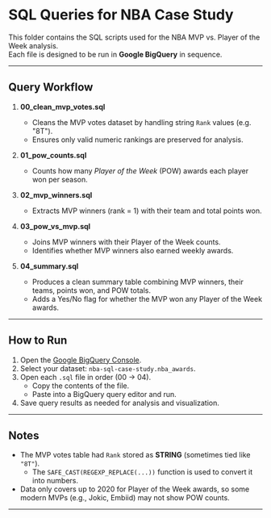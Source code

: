 # SQL Queries for NBA Case Study

This folder contains the SQL scripts used for the NBA MVP vs. Player of the Week analysis.  
Each file is designed to be run in **Google BigQuery** in sequence.

---

## Query Workflow

1. **00_clean_mvp_votes.sql**  
   - Cleans the MVP votes dataset by handling string `Rank` values (e.g. "8T").  
   - Ensures only valid numeric rankings are preserved for analysis.

2. **01_pow_counts.sql**  
   - Counts how many *Player of the Week* (POW) awards each player won per season.

3. **02_mvp_winners.sql**  
   - Extracts MVP winners (rank = 1) with their team and total points won.  

4. **03_pow_vs_mvp.sql**  
   - Joins MVP winners with their Player of the Week counts.  
   - Identifies whether MVP winners also earned weekly awards.

5. **04_summary.sql**  
   - Produces a clean summary table combining MVP winners, their teams, points won, and POW totals.  
   - Adds a Yes/No flag for whether the MVP won any Player of the Week awards.

---

## How to Run
1. Open the [Google BigQuery Console](https://console.cloud.google.com/bigquery).
2. Select your dataset: `nba-sql-case-study.nba_awards`.
3. Open each `.sql` file in order (00 → 04).  
   - Copy the contents of the file.  
   - Paste into a BigQuery query editor and run.  
4. Save query results as needed for analysis and visualization.

---

## Notes
- The MVP votes table had `Rank` stored as **STRING** (sometimes tied like `"8T"`).  
  - The `SAFE_CAST(REGEXP_REPLACE(...))` function is used to convert it into numbers.
- Data only covers up to 2020 for Player of the Week awards, so some modern MVPs (e.g., Jokic, Embiid) may not show POW counts.

---
